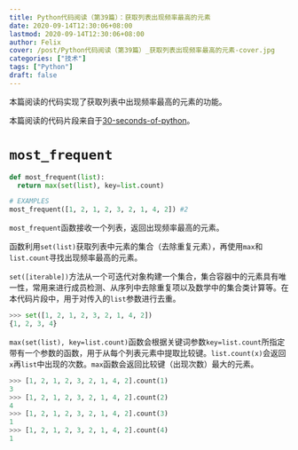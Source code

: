 ```yaml
---
title: Python代码阅读（第39篇）：获取列表出现频率最高的元素
date: 2020-09-14T12:30:06+08:00
lastmod: 2020-09-14T12:30:06+08:00
author: Felix
cover: /post/Python代码阅读（第39篇）_获取列表出现频率最高的元素-cover.jpg
categories: ["技术"]
tags: ["Python"]
draft: false
---
```


本篇阅读的代码实现了获取列表中出现频率最高的元素的功能。

本篇阅读的代码片段来自于[30-seconds-of-python](https://github.com/30-seconds/30-seconds-of-python)。

<!--more-->

# `most_frequent`

```python
def most_frequent(list):
  return max(set(list), key=list.count)

# EXAMPLES
most_frequent([1, 2, 1, 2, 3, 2, 1, 4, 2]) #2
```

`most_frequent`函数接收一个列表，返回出现频率最高的元素。

函数利用`set(list)`获取列表中元素的集合（去除重复元素），再使用`max`和`list.count`寻找出现频率最高的元素。

`set([iterable])`方法从一个可迭代对象构建一个集合，集合容器中的元素具有唯一性，常用来进行成员检测、从序列中去除重复项以及数学中的集合类计算等。在本代码片段中，用于对传入的`list`参数进行去重。

```python
>>> set([1, 2, 1, 2, 3, 2, 1, 4, 2])
{1, 2, 3, 4}
```

`max(set(list), key=list.count)`函数会根据关键词参数`key=list.count`所指定带有一个参数的函数，用于从每个列表元素中提取比较键。`list.count(x)`会返回`x`再`list`中出现的次数。`max`函数会返回比较键（出现次数）最大的元素。

```python
>>> [1, 2, 1, 2, 3, 2, 1, 4, 2].count(1)
3
>>> [1, 2, 1, 2, 3, 2, 1, 4, 2].count(2)
4
>>> [1, 2, 1, 2, 3, 2, 1, 4, 2].count(3)
1
>>> [1, 2, 1, 2, 3, 2, 1, 4, 2].count(4)
1
```

